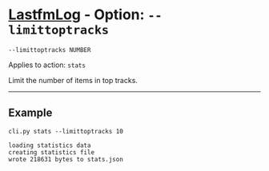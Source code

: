 # [LastfmLog](../README.md) - Option: `--limittoptracks`

`--limittoptracks NUMBER`

Applies to action: `stats`

Limit the number of items in top tracks.


---


## Example

```text
cli.py stats --limittoptracks 10
```

```text
loading statistics data
creating statistics file
wrote 218631 bytes to stats.json
```
